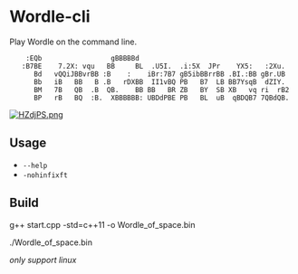 # Wordle-cli
Play Wordle on the command line.
```
    :EQb                 gBBBBBd                                      
   :B7BE    7.2X: vqu   BB     BL  .U5I.  .i:5X  JPr    YX5:   :2Xu.  
      Bd   vQQiJBBvrBB :B    :    iBr:7B7 gB5ibBBrrBB .BI.:BB gBr.UB  
      Bb   iB   BB   B .B   rDXBB  II1vBQ PB   B7  LB BB7YsqB  dZIY.  
      BM   7B   QB  .B  QB.    BB BB   BR ZB   BY  SB XB   vq ri  rB2 
      BP   rB   BQ  :B.  XBBBBBB: UBDdPBE PB   BL  uB  qBDQB7 7QBdQB. 
```
[![HZdjPS.png](https://s4.ax1x.com/2022/02/04/HZdjPS.png)](https://imgtu.com/i/HZdjPS)
## Usage
- `--help`
- `-nohinfixft`
## Build
g++ start.cpp -std=c++11 -o Wordle_of_space.bin

./Wordle_of_space.bin

*only support linux*
